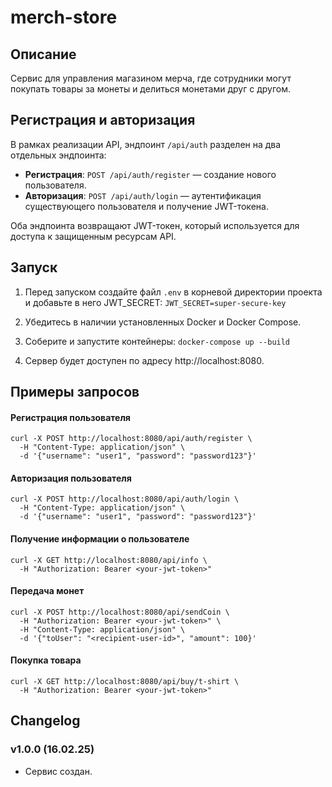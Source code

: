 # merch-store

## Описание

Сервис для управления магазином мерча, где сотрудники могут покупать товары за монеты и делиться монетами друг с другом.

## Регистрация и авторизация

В рамках реализации API, эндпоинт `/api/auth` разделен на два отдельных эндпоинта:
- **Регистрация**: `POST /api/auth/register` — создание нового пользователя.
- **Авторизация**: `POST /api/auth/login` — аутентификация существующего пользователя и получение JWT-токена.

Оба эндпоинта возвращают JWT-токен, который используется для доступа к защищенным ресурсам API.

## Запуск

1. Перед запуском создайте файл `.env` в корневой директории проекта и добавьте в него JWT_SECRET:
   ```JWT_SECRET=super-secure-key```

2. Убедитесь в наличии установленных Docker и Docker Compose.
3. Соберите и запустите контейнеры:
   ```docker-compose up --build```

4. Сервер будет доступен по адресу http://localhost:8080.

## Примеры запросов
#### Регистрация пользователя
   ```
   curl -X POST http://localhost:8080/api/auth/register \
     -H "Content-Type: application/json" \
     -d '{"username": "user1", "password": "password123"}'
   ```

#### Авторизация пользователя
   ```
   curl -X POST http://localhost:8080/api/auth/login \
     -H "Content-Type: application/json" \
     -d '{"username": "user1", "password": "password123"}'
  ```

#### Получение информации о пользователе
   ```
   curl -X GET http://localhost:8080/api/info \
     -H "Authorization: Bearer <your-jwt-token>"
   ```

#### Передача монет
   ```
   curl -X POST http://localhost:8080/api/sendCoin \
     -H "Authorization: Bearer <your-jwt-token>" \
     -H "Content-Type: application/json" \
     -d '{"toUser": "<recipient-user-id>", "amount": 100}'
   ```

#### Покупка товара
   ```
   curl -X GET http://localhost:8080/api/buy/t-shirt \
     -H "Authorization: Bearer <your-jwt-token>"
   ```

## Changelog

### v1.0.0 (16.02.25)
- Сервис создан.